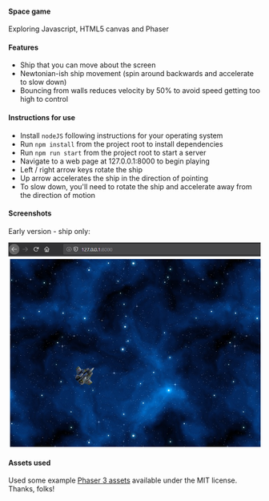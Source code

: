 #### Space game

Exploring Javascript, HTML5 canvas and Phaser

#### Features

- Ship that you can move about the screen
- Newtonian-ish ship movement (spin around backwards and accelerate to slow down)
- Bouncing from walls reduces velocity by 50% to avoid speed getting too high to control

#### Instructions for use

- Install `nodeJS` following instructions for your operating system
- Run `npm install` from the project root to install dependencies
- Run `npm run start` from the project root to start a server
- Navigate to a web page at 127.0.0.1:8000 to begin playing
- Left / right arrow keys rotate the ship
- Up arrow accelerates the ship in the direction of pointing
- To slow down, you'll need to rotate the ship and accelerate away from the direction of motion

#### Screenshots

Early version - ship only:

![ship screenshot](readme_assets/ship.PNG)

#### Assets used

Used some example [Phaser 3 assets](https://github.com/photonstorm/phaser-examples) available under the MIT license. Thanks, folks!